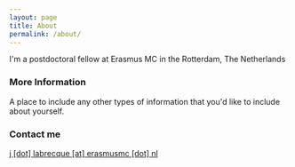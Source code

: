 ```yaml
---
layout: page
title: About
permalink: /about/
---
```


I'm a postdoctoral fellow at Erasmus MC in the Rotterdam, The Netherlands

### More Information

A place to include any other types of information that you'd like to include about yourself.

### Contact me

[j [dot] labrecque [at] erasmusmc [dot] nl](mailto:j.labrecque@erasmusmc.nl)
